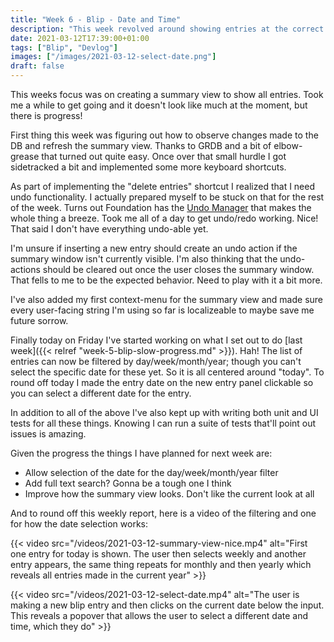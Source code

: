 ```yaml
---
title: "Week 6 - Blip - Date and Time"
description: "This week revolved around showing entries at the correct date and time"
date: 2021-03-12T17:39:00+01:00
tags: ["Blip", "Devlog"]
images: ["/images/2021-03-12-select-date.png"]
draft: false
---
```


This weeks focus was on creating a summary view to show all entries. Took me a while to get going and it doesn't look like much at the moment, but there is progress!<!--more-->

First thing this week was figuring out how to observe changes made to the DB and refresh the summary view. Thanks to GRDB and a bit of elbow-grease that turned out quite easy. Once over that small hurdle I got sidetracked a bit and implemented some more keyboard shortcuts.

As part of implementing the "delete entries" shortcut I realized that I need undo functionality. I actually prepared myself to be stuck on that for the rest of the week. Turns out Foundation has the [Undo Manager](https://developer.apple.com/documentation/foundation/undomanager) that makes the whole thing a breeze. Took me all of a day to get undo/redo working. Nice! That said I don't have everything undo-able yet.

I'm unsure if inserting a new entry should create an undo action if the summary window isn't currently visible. I'm also thinking that the undo-actions should be cleared out once the user closes the summary window. That fells to me to be the expected behavior. Need to play with it a bit more.

I've also added my first context-menu for the summary view and made sure every user-facing string I'm using so far is localizeable to maybe save me future sorrow.

Finally today on Friday I've started working on what I set out to do [last week]({{< relref "week-5-blip-slow-progress.md" >}}). Hah! The list of entries can now be filtered by day/week/month/year; though you can't select the specific date for these yet. So it is all centered around "today". To round off today I made the entry date on the new entry panel clickable so you can select a different date for the entry.

In addition to all of the above I've also kept up with writing both unit and UI tests for all these things. Knowing I can run a suite of tests that'll point out issues is amazing.

Given the progress the things I have planned for next week are:

- Allow selection of the date for the day/week/month/year filter
- Add full text search? Gonna be a tough one I think
- Improve how the summary view looks. Don't like the current look at all

And to round off this weekly report, here is a video of the filtering and one for how the date selection works:

{{< video src="/videos/2021-03-12-summary-view-nice.mp4" alt="First one entry for today is shown. The user then selects weekly and another entry appears, the same thing repeats for monthly and then yearly which reveals all entries made in the current year" >}}

{{< video src="/videos/2021-03-12-select-date.mp4" alt="The user is making a new blip entry and then clicks on the current date below the input. This reveals a popover that allows the user to select a different date and time, which they do" >}}

